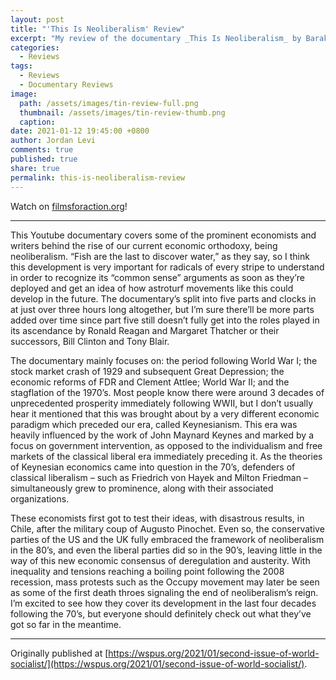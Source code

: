 ```yaml
---
layout: post
title: "'This Is Neoliberalism' Review"
excerpt: "My review of the documentary _This Is Neoliberalism_ by BarakalypseNow."
categories:
  - Reviews
tags:
  - Reviews
  - Documentary Reviews
image: 
  path: /assets/images/tin-review-full.png
  thumbnail: /assets/images/tin-review-thumb.png
  caption:
date: 2021-01-12 19:45:00 +0800
author: Jordan Levi
comments: true
published: true
share: true
permalink: this-is-neoliberalism-review
---
```

Watch on [filmsforaction.org](https://www.filmsforaction.org/watch/this-is-neoliberalism/)!

<hr>

This Youtube documentary covers some of the prominent economists and writers behind the rise of our current economic orthodoxy, being neoliberalism. “Fish are the last to discover water,” as they say, so I think this development is very important for radicals of every stripe to understand in order to recognize its “common sense” arguments as soon as they’re deployed and get an idea of how astroturf movements like this could develop in the future. The documentary’s split into five parts and clocks in at  just over three hours long altogether, but I’m sure there’ll be more parts added over time since part five still doesn’t fully get into the roles played in its ascendance by Ronald Reagan and Margaret Thatcher or their successors, Bill Clinton and Tony Blair.

The documentary mainly focuses on: the period following World War I; the stock market crash of 1929 and subsequent Great Depression; the economic reforms of FDR and Clement Attlee; World War II; and the stagflation of the 1970’s. Most people know there were around 3 decades of unprecedented prosperity immediately following WWII, but I don’t usually hear it mentioned that this was brought about by a very different economic paradigm which preceded our era, called Keynesianism. This era was heavily influenced by the work of John Maynard Keynes and marked by a focus on government intervention, as opposed to the individualism and free markets of the classical liberal era immediately preceding it. As the theories of Keynesian economics came into question in the 70’s, defenders of classical liberalism – such as Friedrich von Hayek and Milton Friedman – simultaneously grew to prominence, along with their associated organizations.

These economists first got to test their ideas, with disastrous results, in Chile, after the military coup of Augusto Pinochet. Even so, the conservative parties of the US and the UK fully embraced the framework of neoliberalism in the 80’s, and even the liberal parties did so in the 90’s, leaving little in the way of this new economic consensus of deregulation and austerity. With inequality and tensions reaching a boiling point following the 2008 recession, mass protests such as the Occupy movement may later be seen as some of the first death throes signaling the end of neoliberalism’s reign. I’m excited to see how they cover its development in the last four decades following the 70’s, but everyone should definitely check out what they’ve got so far in the meantime.

<hr>

Originally published at [https://wspus.org/2021/01/second-issue-of-world-socialist/](https://wspus.org/2021/01/second-issue-of-world-socialist/).
